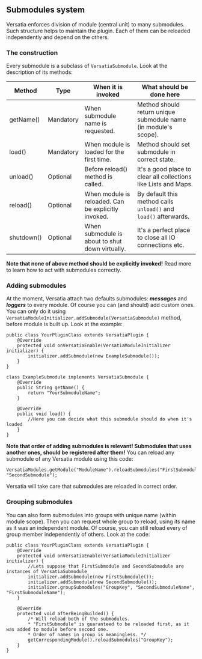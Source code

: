 ## Submodules system

Versatia enforces division of module (central unit) to many submodules. Such structure helps to maintain the plugin. Each of them can be reloaded independently and depend on the others.

### The construction
Every submodule is a subclass of `VersatiaSubmodule`. Look at the description of its methods:

|Method|Type| When it is invoked | What should be done here |
|--|--|--|--|
| getName() | Mandatory | When submodule name is requested. | Method should return unique submodule name (in module's scope).
| load() | Mandatory | When module is loaded for the first time. | Method should set submodule in correct state.
| unload() | Optional | Before reload() method is called. | It's a good place to clear all collections like Lists and Maps.
| reload() | Optional | When module is reloaded. Can be explicitly invoked. | By default this method calls `unload()` and `load()` afterwards.
| shutdown() | Optional |When submodule is about to shut down virtually. | It's a perfect place to close all IO connections etc.

**Note that none of above method should be explicitly invoked!**
Read more to learn how to act with submodules correctly.


### Adding submodules
 At the moment, Versatia attach two defaults submodules: ***messages*** and ***loggers*** to every module. Of course you can (and should) add custom ones. You can only do it using `VersatiaModuleInitializer.addSubmodule(VersatiaSubmodule)` method, before module is built up. Look at the example:

    public class YourPluginClass extends VersatiaPlugin {
	    @Override
	    protected void onVersatiaEnable(VersatiaModuleInitializer initializer) { 
		    initializer.addSubmodule(new ExampleSubmodule());
	    }
	}
	
	class ExampleSubmodule implements VersatiaSubmodule {	
		@Override
		public String getName() {
			return "YourSubmoduleName";
		}

		@Override
		public void load() {
			//Here you can decide what this submodule should do when it's loaded
		}
	}

**Note that order of adding submodules is relevant! Submodules that uses another ones, should be registered after them!**
You can reload any submodule of any Versatia module using this code:

    VersatiaModules.getModule("ModuleName").reloadSubmodules("FirstSubmodule", "SecondSubmodule");

Versatia will take care that submodules are reloaded in correct order.

### Grouping submodules
You can also form submodules into groups with unique name (within module scope). Then you can request whole group to reload, using its name as it was an independent module. Of course, you can still reload every of group member independently of others. Look at the code:

	public class YourPluginClass extends VersatiaPlugin {
		@Override
		protected void onVersatiaEnable(VersatiaModuleInitializer initializer) { 
			//Lets suppose that FirstSubmodule and SecondSubmodule are instances of VersatiaSubmodule
			initializer.addSubmodule(new FirstSubmodule());
			initializer.addSubmodule(new SecondSubmodule());
			initializer.groupSubmodules("GroupKey", "SecondSubmoduleName", "FirstSubmoduleName");
		}

		@Override
		protected void afterBeingBuilded() { 
			/* Will reload both of the submodules.
			* "FirstSubmodule" is guaranteed to be reloaded first, as it was added to module before second one.
			* Order of names in group is meaningless. */
			getCorrespondingModule().reloadSubmodules("GroupKey");
		}
	}